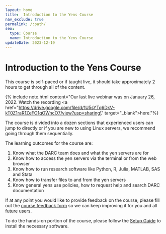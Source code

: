 ```yaml
---
layout: home
title:  Introduction to the Yens Course
nav_exclude: true
permalink: /:path/
seo:
  type: Course
  name: Introduction to the Yens Course 
updateDate: 2023-12-19
---
```


# Introduction to the Yens Course

This course is self-paced or if taught live, it should take approximately 2 hours to get through all of the content.

{% include note.html content="Our last live webinar was on January 26, 2022. Watch the recording <a href=\"https://drive.google.com/file/d/1U5sYTq6DkV-kT0Z1raR1ZeFO1qOWncO7/view?usp=sharing\" target=\"_blank\">here.</a>"%}

The course is divided into a dozen sections that experienced users can jump to directly or if you are new to using Linux servers,
we recommend going through them sequentially.

The learning outcomes for the course are:

1. Know what the DARC team does and what the yen servers are for
2. Know how to access the yen servers via the terminal or from the web browser
3. Know how to run research software like Python, R, Julia, MATLAB, SAS and Stata
4. Know how to transfer files to and from the yen servers
5. Know general yens use policies, how to request help and search DARC documentation

If at any point you would like to provide feedback on the course, please fill out the <a href="https://darc.stanford.edu/yen-intro-survey" target="_blank">course feedback form</a> so we can keep improving it for you and all future users.

To do the hands-on portion of the course, please follow the <a href="/intro-to-yens/Prerequisites/setup/" target="_blank">Setup Guide</a> to install the necessary software.
